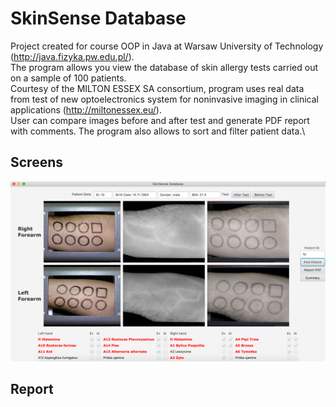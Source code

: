 # SkinSense Database
Project created for course OOP in Java at Warsaw University of Technology (http://java.fizyka.pw.edu.pl/).  
The program allows you view the database of skin allergy tests carried out on a sample of 100 patients.\
Courtesy of the MILTON ESSEX SA consortium, program uses real data from test of new optoelectronics system for noninvasive imaging in clinical applications (http://miltonessex.eu/).\
User can compare images before and after test and generate PDF report with comments. The program also allows to sort and filter patient data.\  

## Screens
![alt text](https://github.com/MKastek/SkinSenseDatabaseFX/blob/master/mainFrame.png)

## Report
